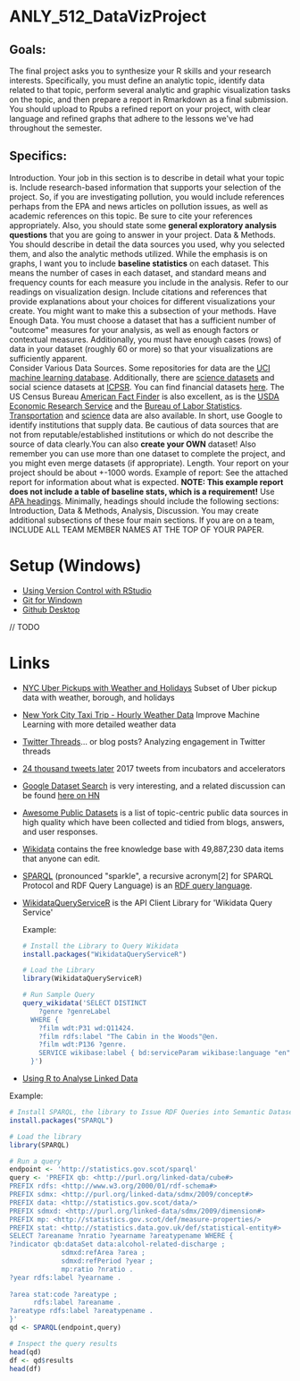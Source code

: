 # ANLY_512_DataVizProject

## Goals:
The final project asks you to synthesize your R skills and your research interests. Specifically, you must define an analytic topic, identify data related to that topic, perform several analytic and graphic visualization tasks on the topic, and then prepare a report in Rmarkdown as a final submission. You should upload to Rpubs a refined report on your project, with clear language and refined graphs that adhere to the lessons we've had throughout the semester.

## Specifics:

Introduction. Your job in this section is to describe in detail what your topic is. Include research-based information that supports your selection of the project. So, if you are investigating pollution, you would include references perhaps from the EPA and news articles on pollution issues, as well as academic references on this topic.  Be sure to cite your references appropriately.  Also, you should state some __general exploratory analysis questions__ that you are going to answer in your project.
Data & Methods. You should describe in detail the data sources you used, why you selected them, and also the analytic methods utilized.  While the emphasis is on graphs, I want you to include __baseline statistics__  on each dataset. This means the number of cases in each dataset, and standard means and frequency counts for each measure you include in the analysis. 
Refer to our readings on visualization design. Include citations and references that provide explanations about your choices for different visualizations your create. You might want to make this a subsection of your methods.
Have Enough Data. You must choose a dataset that has a sufficient number of "outcome" measures for your analysis, as well as enough factors or contextual measures. Additionally, you must have enough cases (rows) of data in your dataset (roughly 60 or more) so that your visualizations are sufficiently apparent.  
Consider Various Data Sources. Some repositories for data are the [UCI machine learning database](http://archive.ics.uci.edu/ml/datasets.html). Additionally, there are [science datasets](https://www.nature.com/sdata/policies/repositories) and social science datasets at [ICPSR](https://www.icpsr.umich.edu/icpsrweb/). You can find financial datasets [here](http://www.r-bloggers.com/financial-data-accessible-from-r-part-iii).  The US Census Bureau [American Fact Finder](https://factfinder.census.gov/faces/nav/jsf/pages/searchresults.xhtml?refresh=t) is also excellent, as is the [USDA Economic Research Service](https://www.ers.usda.gov/data-products/) and the [Bureau of Labor Statistics](http://www.bls.gov/). [Transportation](https://www.rita.dot.gov/bts/data_and_statistics/index.html) and [science](https://www2.clarku.edu/research/sciencelibrary/databases/physics.cfm) data are also available. In short, use Google to identify institutions that supply data. Be cautious of data sources that are not from reputable/established institutions or which do not describe the source of data clearly.You can also __create your OWN__ dataset! Also remember you can use more than one dataset to complete the project, and you might even merge datasets (if appropriate).
Length. Your report on your project should be about +-1000 words.
Example of report:  See the attached report for information about what is expected. __NOTE: This example report does not include a table of baseline stats, which is a requirement!__ 
Use [APA headings](https://owl.english.purdue.edu/owl/resource/560/16/).   Minimally, headings should include the following sections: Introduction, Data & Methods, Analysis, Discussion. You may create additional subsections of these four main sections.
If you are on a team, INCLUDE ALL TEAM MEMBER NAMES AT THE TOP OF YOUR PAPER.

# Setup (Windows)

* [Using Version Control with RStudio](https://support.rstudio.com/hc/en-us/articles/200532077-Version-Control-with-Git-and-SVN)
* [Git for Windown](https://git-scm.com/)
* [Github Desktop](https://desktop.github.com/)

// TODO

# Links

* [NYC Uber Pickups with Weather and Holidays](https://www.kaggle.com/yannisp/uber-pickups-enriched/home) Subset of Uber pickup data with weather, borough, and holidays
* [New York City Taxi Trip - Hourly Weather Data](https://www.kaggle.com/meinertsen/new-york-city-taxi-trip-hourly-weather-data) Improve Machine Learning with more detailed weather data
* [Twitter Threads](https://www.kaggle.com/danielgrijalvas/twitter-threads)... or blog posts? Analyzing engagement in Twitter threads
* [24 thousand tweets later](https://www.kaggle.com/derrickmwiti/24-thousand-tweets-later#tweets.csv) 2017 tweets from incubators and accelerators
* [Google Dataset Search](https://toolbox.google.com/datasetsearch) is very interesting, and a related discussion can be found [here on HN](https://news.ycombinator.com/item?id=17919297)
* [Awesome Public Datasets](https://github.com/awesomedata/awesome-public-datasets/blob/master/README.rst) is a list of topic-centric public data sources in high quality which have been collected and tidied from blogs, answers, and user responses.
* [Wikidata](https://www.wikidata.org/wiki/Wikidata:Main_Page) contains the free knowledge base with 49,887,230 data items that anyone can edit.
* [SPARQL](https://en.wikipedia.org/wiki/SPARQL) (pronounced "sparkle", a recursive acronym[2] for SPARQL Protocol and RDF Query Language) is an [RDF query language](https://en.wikipedia.org/wiki/RDF_query_language).
* [WikidataQueryServiceR](https://cran.r-project.org/web/packages/WikidataQueryServiceR/index.html) is the API Client Library for 'Wikidata Query Service'

  Example:
  ```r
  # Install the Library to Query Wikidata
  install.packages("WikidataQueryServiceR")
  
  # Load the Library
  library(WikidataQueryServiceR)
  
  # Run Sample Query
  query_wikidata('SELECT DISTINCT
      ?genre ?genreLabel
    WHERE {
      ?film wdt:P31 wd:Q11424.
      ?film rdfs:label "The Cabin in the Woods"@en.
      ?film wdt:P136 ?genre.
      SERVICE wikibase:label { bd:serviceParam wikibase:language "en". }
    }')
  ```
* [Using R to Analyse Linked Data](https://medium.swirrl.com/using-r-to-analyse-linked-data-7225eefe2eb8)

Example:
```r
# Install SPARQL, the library to Issue RDF Queries into Semantic Datasets
install.packages("SPARQL")

# Load the library
library(SPARQL)

# Run a query
endpoint <- 'http://statistics.gov.scot/sparql'
query <- 'PREFIX qb: <http://purl.org/linked-data/cube#>
PREFIX rdfs: <http://www.w3.org/2000/01/rdf-schema#>
PREFIX sdmx: <http://purl.org/linked-data/sdmx/2009/concept#>
PREFIX data: <http://statistics.gov.scot/data/>
PREFIX sdmxd: <http://purl.org/linked-data/sdmx/2009/dimension#>
PREFIX mp: <http://statistics.gov.scot/def/measure-properties/>
PREFIX stat: <http://statistics.data.gov.uk/def/statistical-entity#>
SELECT ?areaname ?nratio ?yearname ?areatypename WHERE {
?indicator qb:dataSet data:alcohol-related-discharge ;
             sdmxd:refArea ?area ;
             sdmxd:refPeriod ?year ;
             mp:ratio ?nratio .
?year rdfs:label ?yearname .
  
?area stat:code ?areatype ;
      rdfs:label ?areaname .
?areatype rdfs:label ?areatypename .
}'
qd <- SPARQL(endpoint,query)

# Inspect the query results
head(qd)
df <- qd$results
head(df)

```

